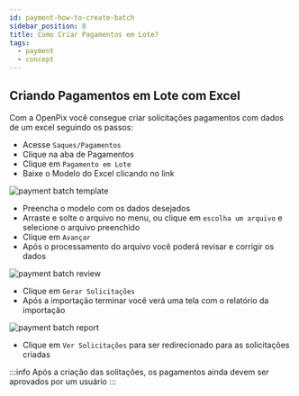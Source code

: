 ```yaml
---
id: payment-how-to-create-batch
sidebar_position: 8
title: Como Criar Pagamentos em Lote?
tags:
  - payment
  - concept
---
```


## Criando Pagamentos em Lote com Excel

Com a OpenPix você consegue criar solicitações pagamentos com dados de um excel seguindo os passos:

- Acesse `Saques/Pagamentos`
- Clique na aba de Pagamentos
- Clique em `Pagamento em Lote`
- Baixe o Modelo do Excel clicando no link

![payment batch template](/img/payment/payment-batch-template.png)

- Preencha o modelo com os dados desejados
- Arraste e solte o arquivo no menu, ou clique em `escolha um arquivo` e selecione o arquivo preenchido
- Clique em `Avançar`
- Após o processamento do arquivo você poderá revisar e corrigir os dados

![payment batch review](/img/payment/payment-batch-review.png)

- Clique em `Gerar Solicitações`
- Após a importação terminar você verá uma tela com o relatório da importação

![payment batch report](/img/payment/payment-batch-report.png)

- Clique em `Ver Solicitações` para ser redirecionado para as solicitações criadas

:::info
Após a criação das solitações, os pagamentos ainda devem ser aprovados por um usuário
:::
